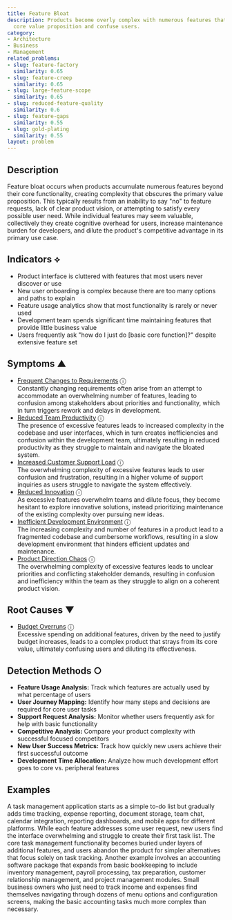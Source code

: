 ```yaml
---
title: Feature Bloat
description: Products become overly complex with numerous features that dilute the
  core value proposition and confuse users.
category:
- Architecture
- Business
- Management
related_problems:
- slug: feature-factory
  similarity: 0.65
- slug: feature-creep
  similarity: 0.65
- slug: large-feature-scope
  similarity: 0.65
- slug: reduced-feature-quality
  similarity: 0.6
- slug: feature-gaps
  similarity: 0.55
- slug: gold-plating
  similarity: 0.55
layout: problem
---
```


## Description

Feature bloat occurs when products accumulate numerous features beyond their core functionality, creating complexity that obscures the primary value proposition. This typically results from an inability to say "no" to feature requests, lack of clear product vision, or attempting to satisfy every possible user need. While individual features may seem valuable, collectively they create cognitive overhead for users, increase maintenance burden for developers, and dilute the product's competitive advantage in its primary use case.


## Indicators ⟡

- Product interface is cluttered with features that most users never discover or use
- New user onboarding is complex because there are too many options and paths to explain
- Feature usage analytics show that most functionality is rarely or never used
- Development team spends significant time maintaining features that provide little business value
- Users frequently ask "how do I just do [basic core function]?" despite extensive feature set


## Symptoms ▲

- [Frequent Changes to Requirements](frequent-changes-to-requirements.md) <span class="info-tooltip" title="Confidence: 0.429, Strength: 0.648">ⓘ</span>
<br/>  Constantly changing requirements often arise from an attempt to accommodate an overwhelming number of features, leading to confusion among stakeholders about priorities and functionality, which in turn triggers rework and delays in development.
- [Reduced Team Productivity](reduced-team-productivity.md) <span class="info-tooltip" title="Confidence: 0.397, Strength: 0.694">ⓘ</span>
<br/>  The presence of excessive features leads to increased complexity in the codebase and user interfaces, which in turn creates inefficiencies and confusion within the development team, ultimately resulting in reduced productivity as they struggle to maintain and navigate the bloated system.
- [Increased Customer Support Load](increased-customer-support-load.md) <span class="info-tooltip" title="Confidence: 0.341, Strength: 0.611">ⓘ</span>
<br/>  The overwhelming complexity of excessive features leads to user confusion and frustration, resulting in a higher volume of support inquiries as users struggle to navigate the system effectively.
- [Reduced Innovation](reduced-innovation.md) <span class="info-tooltip" title="Confidence: 0.333, Strength: 0.701">ⓘ</span>
<br/>  As excessive features overwhelm teams and dilute focus, they become hesitant to explore innovative solutions, instead prioritizing maintenance of the existing complexity over pursuing new ideas.
- [Inefficient Development Environment](inefficient-development-environment.md) <span class="info-tooltip" title="Confidence: 0.304, Strength: 0.595">ⓘ</span>
<br/>  The increasing complexity and number of features in a product lead to a fragmented codebase and cumbersome workflows, resulting in a slow development environment that hinders efficient updates and maintenance.
- [Product Direction Chaos](product-direction-chaos.md) <span class="info-tooltip" title="Confidence: 0.303, Strength: 0.631">ⓘ</span>
<br/>  The overwhelming complexity of excessive features leads to unclear priorities and conflicting stakeholder demands, resulting in confusion and inefficiency within the team as they struggle to align on a coherent product vision.

## Root Causes ▼

- [Budget Overruns](budget-overruns.md) <span class="info-tooltip" title="Confidence: 0.310, Strength: 0.945">ⓘ</span>
<br/>  Excessive spending on additional features, driven by the need to justify budget increases, leads to a complex product that strays from its core value, ultimately confusing users and diluting its effectiveness.

## Detection Methods ○

- **Feature Usage Analysis:** Track which features are actually used by what percentage of users
- **User Journey Mapping:** Identify how many steps and decisions are required for core user tasks
- **Support Request Analysis:** Monitor whether users frequently ask for help with basic functionality
- **Competitive Analysis:** Compare your product complexity with successful focused competitors
- **New User Success Metrics:** Track how quickly new users achieve their first successful outcome
- **Development Time Allocation:** Analyze how much development effort goes to core vs. peripheral features


## Examples

A task management application starts as a simple to-do list but gradually adds time tracking, expense reporting, document storage, team chat, calendar integration, reporting dashboards, and mobile apps for different platforms. While each feature addresses some user request, new users find the interface overwhelming and struggle to create their first task list. The core task management functionality becomes buried under layers of additional features, and users abandon the product for simpler alternatives that focus solely on task tracking. Another example involves an accounting software package that expands from basic bookkeeping to include inventory management, payroll processing, tax preparation, customer relationship management, and project management modules. Small business owners who just need to track income and expenses find themselves navigating through dozens of menu options and configuration screens, making the basic accounting tasks much more complex than necessary.
